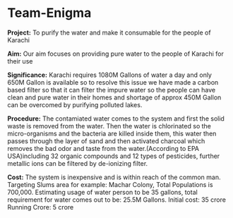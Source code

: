 # Team-Enigma

**Project:** To purify the water and make it consumable for the people of Karachi

**Aim:** Our aim focuses on providing pure water to the people of Karachi for their use

**Significance:** Karachi requires 1080M Gallons of water a day and only 650M Gallon is available
so to resolve this issue we have made a carbon based filter so that it can filter the impure water
so the people can have clean and pure water in their homes and shortage of approx 450M Gallon can be
overcomed by purifying polluted lakes.

**Procedure:** The contamiated water comes to the system and first the solid waste is removed from the
water.
Then the water is chlorinated so the micro-organisms and the bacteria are killed inside them, this
water then passes through the layer of sand and then activated charcoal which removes the bad odor
and taste from the water.(According to EPA USA)including 32 organic compounds and 12 types of pesticides, further metallic
ions can be filtered by de-ionizing filter. 
 
**Cost:** The system is inexpensive and is within reach of the common man. Targeting Slums area for example: Machar Colony, Total Populations
is 700,000. Estimating usage of water person to be 35 gallons, total requirement for water comes out to be: 25.5M Gallons.
Initial cost: 35 crore
Running Crore: 5 crore
